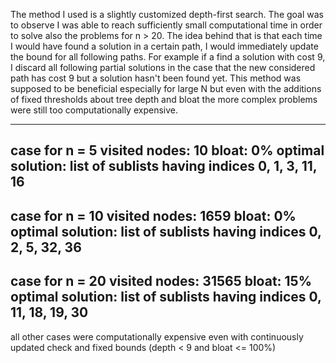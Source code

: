 The method I used is a slightly customized depth-first search.
The goal was to observe I was able to reach sufficiently small computational time in order to solve also the problems for n > 20.
The idea behind that is that each time I would have found a solution in a certain path, I would immediately update the bound for all following paths.
For example if a find a solution with cost 9, I discard all following partial solutions in the case that the new considered path has cost 9 but a solution hasn't been found yet.
This method was supposed to be beneficial especially for large N but even with the additions of fixed thresholds about tree depth and bloat the more complex problems were still too computationally expensive.

---
case for n = 5
visited nodes: 10
bloat: 0%
optimal solution: list of sublists having indices 0, 1, 3, 11, 16
---
case for n = 10
visited nodes: 1659
bloat: 0%
optimal solution: list of sublists having indices 0, 2, 5, 32, 36
---
case for n = 20
visited nodes: 31565
bloat: 15%
optimal solution: list of sublists having indices 0, 11, 18, 19, 30
---
all other cases were computationally expensive even with continuously updated check and fixed bounds (depth < 9 and bloat <= 100%)